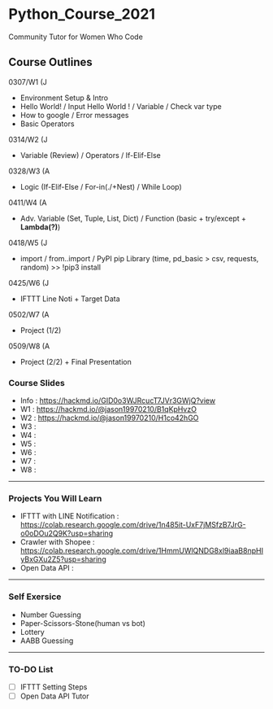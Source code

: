 # Python_Course_2021

Community Tutor for Women Who Code

## Course Outlines

0307/W1 (J

- Environment Setup & Intro
- Hello World! / Input Hello World ! / Variable / Check var type
- How to google / Error messages
- Basic Operators

0314/W2 (J

- Variable (Review) / Operators / If-Elif-Else

0328/W3 (A

- Logic (If-Elif-Else / For-in(./+Nest) / While Loop)

0411/W4 (A

- Adv. Variable (Set, Tuple, List, Dict) / Function (basic + try/except + __Lambda(?)__)

0418/W5 (J

- import / from..import / PyPI pip Library (time, pd_basic > csv, requests, random) >> !pip3 install

0425/W6 (J

- IFTTT Line Noti + Target Data

0502/W7 (A

- Project (1/2)

0509/W8 (A

- Project (2/2) + Final Presentation

### Course Slides

- Info : <https://hackmd.io/GID0o3WJRcucT7JVr3GWjQ?view>
- W1 : <https://hackmd.io/@jason19970210/B1qKpHvzO>  
- W2 : <https://hackmd.io/@jason19970210/H1co42hGO>
- W3 :
- W4 :
- W5 :
- W6 :
- W7 :
- W8 :

----

### Projects You Will Learn

- IFTTT with LINE Notification : <https://colab.research.google.com/drive/1n485it-UxF7jMSfzB7JrG-o0oDOu2Q9K?usp=sharing>
- Crawler with Shopee : <https://colab.research.google.com/drive/1HmmUWlQNDG8xl9iaaB8npHIyBxGXu2Z5?usp=sharing>
- Open Data API :

----

### Self Exersice

- Number Guessing
- Paper-Scissors-Stone(human vs bot)
- Lottery
- AABB Guessing

----

### TO-DO List

- [ ] IFTTT Setting Steps
- [ ] Open Data API Tutor
